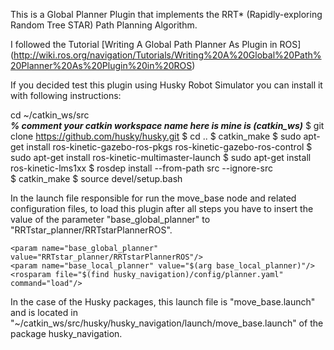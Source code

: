 This is a Global Planner Plugin that implements the RRT* (Rapidly-exploring Random Tree STAR) Path Planning Algorithm.

I followed the Tutorial [Writing A Global Path Planner As Plugin in ROS] (http://wiki.ros.org/navigation/Tutorials/Writing%20A%20Global%20Path%20Planner%20As%20Plugin%20in%20ROS)


If you decided test this plugin using Husky Robot Simulator you can install it with following instructions:

 cd ~/catkin_ws/src   
***%  comment your catkin workspace name here is mine is (catkin_ws)*** 
$ git clone https://github.com/husky/husky.git
$ cd ..
$ catkin_make
$ sudo apt-get install ros-kinetic-gazebo-ros-pkgs ros-kinetic-gazebo-ros-control
$ sudo apt-get install ros-kinetic-multimaster-launch
$ sudo apt-get install ros-kinetic-lms1xx
$ rosdep install --from-path src --ignore-src  
$ catkin_make 
$ source devel/setup.bash

In the launch file responsible for run the move_base node and related configuration files, to load this plugin after all steps you have to insert the value of the parameter "base_global_planner" to "RRTstar_planner/RRTstarPlannerROS".


  <node pkg="move_base" type="move_base" respawn="false" name="move_base" output="screen">

    <param name="base_global_planner" value="RRTstar_planner/RRTstarPlannerROS"/>
    <param name="base_local_planner" value="$(arg base_local_planner)"/>
    <rosparam file="$(find husky_navigation)/config/planner.yaml" command="load"/> 

In the case of the Husky packages, this launch file is "move_base.launch" and is located in "~/catkin_ws/src/husky/husky_navigation/launch/move_base.launch" of the package husky_navigation.
